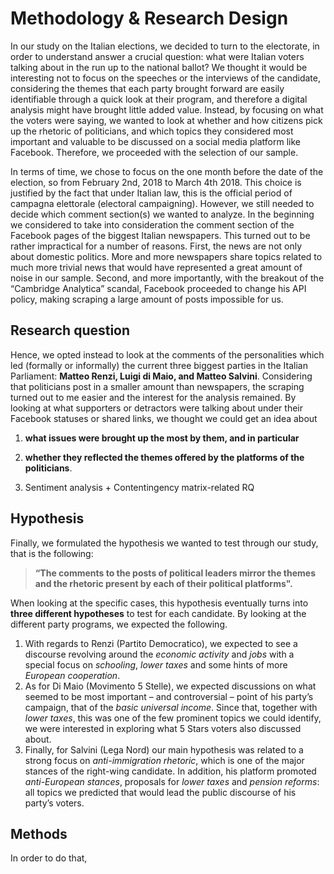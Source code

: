 # Methodology & Research Design

In our study on the Italian elections, we decided to turn to the electorate, in order to understand answer a crucial question: what were Italian voters talking about in the run up to the national ballot? We thought it would be interesting not to focus on the speeches or the interviews of the candidate, considering the themes that each party brought forward are easily identifiable through a quick look at their program, and therefore a digital analysis might have brought little added value. Instead, by focusing on what the voters were saying, we wanted to look at whether and how citizens pick up the rhetoric of politicians, and which topics they considered most important and valuable to be discussed on a social media platform like Facebook. Therefore, we proceeded with the selection of our sample.

In terms of time, we chose to focus on the one month before the date of the election, so from February 2nd, 2018 to March 4th 2018. This choice is justified by the fact that under Italian law, this is the official period of campagna elettorale (electoral campaigning). However, we still needed to decide which comment section(s) we wanted to analyze. In the beginning we considered to take into consideration the comment section of the Facebook pages of the biggest Italian newspapers. This turned out to be rather impractical for a number of reasons. First, the news are not only about domestic politics. More and more newspapers share topics related to much more trivial news that would have represented a great amount of noise in our sample. Second, and more importantly, with the breakout of the “Cambridge Analytica” scandal, Facebook proceeded to change his API policy, making scraping a large amount of posts impossible for us.

## Research question

Hence, we opted instead to look at the comments of the personalities which led (formally or informally) the current three biggest parties in the Italian Parliament: **Matteo Renzi, Luigi di Maio, and Matteo Salvini**. Considering that politicians post in a smaller amount than newspapers, the scraping turned out to me easier and the interest for the analysis remained. By looking at what supporters or detractors were talking about under their Facebook statuses or shared links, we thought we could get an idea about

1. **what issues were brought up the most by them, and in particular** 

2. **whether they reflected the themes offered by the platforms of the politicians**. 

3. Sentiment analysis + Contentingency matrix-related RQ

## Hypothesis 

Finally, we formulated the hypothesis we wanted to test through our study, that is the following: 

> **“The comments to the posts of political leaders mirror the themes and the rhetoric present by each of their political platforms".**

When looking at the specific cases, this hypothesis eventually turns into **three different hypotheses** to test for each candidate. By looking at the different party programs, we expected the following. 

1. With regards to Renzi (Partito Democratico), we expected to see a discourse revolving around the _economic activity_ and _jobs_ with a special focus on _schooling_, _lower taxes_ and some hints of more _European cooperation_. 
2. As for Di Maio (Movimento 5 Stelle), we expected discussions on what seemed to be most important – and controversial – point of his party’s campaign, that of the _basic universal income_. Since that, together with _lower taxes_, this was one of the few prominent topics we could identify, we were interested in exploring what 5 Stars voters also discussed about. 
3. Finally, for Salvini (Lega Nord) our main hypothesis was related to a strong focus on _anti-immigration rhetoric_, which is one of the major stances of the right-wing candidate. In addition, his platform promoted _anti-European stances_, proposals for _lower taxes_ and _pension reforms_: all topics we predicted that would lead the public discourse of his party’s voters.

## Methods 

In order to do that, 

